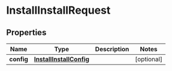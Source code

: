 
# InstallInstallRequest

## Properties
| Name | Type | Description | Notes |
| ------------ | ------------- | ------------- | ------------- |
| **config** | [**InstallInstallConfig**](InstallInstallConfig.md) |  |  [optional] |
